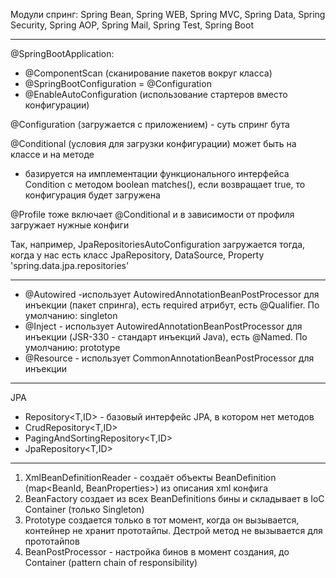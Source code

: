 Модули спринг:
Spring Bean, Spring WEB, Spring MVC, Spring Data, Spring Security, Spring AOP, Spring Mail, Spring Test, Spring Boot

-------------------------------------------------------
@SpringBootApplication:
  - @ComponentScan (сканирование пакетов вокруг класса)
  - @SpringBootConfiguration = @Configuration
  - @EnableAutoConfiguration (использование стартеров вместо конфигурации)
  
@Configuration (загружается с приложением) - суть спринг бута

@Conditional (условия для загрузки конфигурации) может быть на классе и на методе
 - базируется на имплементации функционального интерфейса Condition с методом boolean matches(), если возвращает true, то конфигурация будет загружена
 
@Profile тоже включает @Conditional и в зависимости от профиля загружает нужные конфиги

Так, например, JpaRepositoriesAutoConfiguration загружается тогда, когда у нас есть класс JpaRepository, DataSource, Property 'spring.data.jpa.repositories'

-------------------------------------------------------
- @Autowired -использует AutowiredAnnotationBeanPostProcessor для инъекции (пакет спринга), есть required атрибут, есть @Qualifier. По умолчанию: singleton
- @Inject - использует AutowiredAnnotationBeanPostProcessor для инъекции (JSR-330 - стандарт инъекций Java), есть @Named. По умолчанию: prototype
- @Resource - использует CommonAnnotationBeanPostProcessor для инъекции
-------------------------------------------------------
JPA

- Repository<T,ID> - базовый интерфейс JPA, в котором нет методов
- CrudRepository<T,ID>
- PagingAndSortingRepository<T,ID>
- JpaRepository<T,ID>
-------------------------------------------------------
1) XmlBeanDefinitionReader - создаёт объекты BeanDefinition (map<BeanId, BeanProperties>) из описания xml конфига
2) BeanFactory создает из всех BeanDefinitions бины и складывает в IoC Container (только Singleton)
3) Prototype создается только в тот момент, когда он вызывается, контейнер не хранит прототайпы. Дестрой метод не вызывается для прототайпов
4) BeanPostProcessor - настройка бинов в момент создания, до Container (pattern chain of responsibility)
